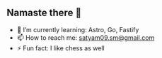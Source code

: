 ## Namaste there 👋

<!--
**satyamm009/satyamm009** is a ✨ _special_ ✨ repository because its `README.md` (this file) appears on your GitHub profile.

Here are some ideas to get you started:

- 🔭 I’m currently working on ...
- 🌱 I’m currently learning ...
- 👯 I’m looking to collaborate on ...
- 🤔 I’m looking for help with ...
- 💬 Ask me about ...
- 📫 How to reach me: ...
- 😄 Pronouns: ...
- ⚡ Fun fact: ...
-->

- 🌱 I’m currently learning:  Astro, Go, Fastify
- 📫 How to reach me: satyam09.sm@gmail.com
- ⚡ Fun fact: I like chess as well
